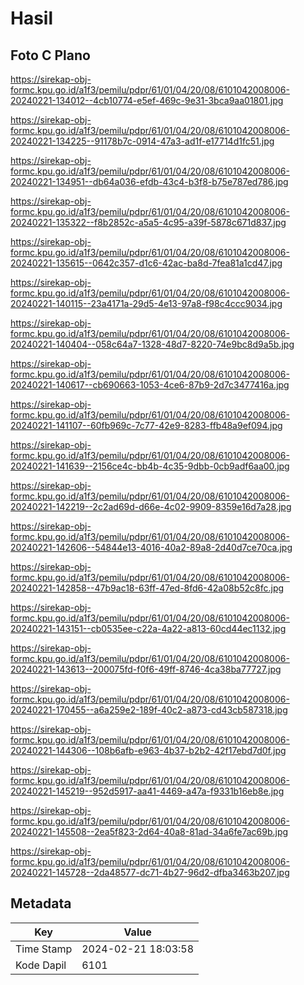 # Hasil

## Foto C Plano

https://sirekap-obj-formc.kpu.go.id/a1f3/pemilu/pdpr/61/01/04/20/08/6101042008006-20240221-134012--4cb10774-e5ef-469c-9e31-3bca9aa01801.jpg

https://sirekap-obj-formc.kpu.go.id/a1f3/pemilu/pdpr/61/01/04/20/08/6101042008006-20240221-134225--91178b7c-0914-47a3-ad1f-e17714d1fc51.jpg

https://sirekap-obj-formc.kpu.go.id/a1f3/pemilu/pdpr/61/01/04/20/08/6101042008006-20240221-134951--db64a036-efdb-43c4-b3f8-b75e787ed786.jpg

https://sirekap-obj-formc.kpu.go.id/a1f3/pemilu/pdpr/61/01/04/20/08/6101042008006-20240221-135322--f8b2852c-a5a5-4c95-a39f-5878c671d837.jpg

https://sirekap-obj-formc.kpu.go.id/a1f3/pemilu/pdpr/61/01/04/20/08/6101042008006-20240221-135615--0642c357-d1c6-42ac-ba8d-7fea81a1cd47.jpg

https://sirekap-obj-formc.kpu.go.id/a1f3/pemilu/pdpr/61/01/04/20/08/6101042008006-20240221-140115--23a4171a-29d5-4e13-97a8-f98c4ccc9034.jpg

https://sirekap-obj-formc.kpu.go.id/a1f3/pemilu/pdpr/61/01/04/20/08/6101042008006-20240221-140404--058c64a7-1328-48d7-8220-74e9bc8d9a5b.jpg

https://sirekap-obj-formc.kpu.go.id/a1f3/pemilu/pdpr/61/01/04/20/08/6101042008006-20240221-140617--cb690663-1053-4ce6-87b9-2d7c3477416a.jpg

https://sirekap-obj-formc.kpu.go.id/a1f3/pemilu/pdpr/61/01/04/20/08/6101042008006-20240221-141107--60fb969c-7c77-42e9-8283-ffb48a9ef094.jpg

https://sirekap-obj-formc.kpu.go.id/a1f3/pemilu/pdpr/61/01/04/20/08/6101042008006-20240221-141639--2156ce4c-bb4b-4c35-9dbb-0cb9adf6aa00.jpg

https://sirekap-obj-formc.kpu.go.id/a1f3/pemilu/pdpr/61/01/04/20/08/6101042008006-20240221-142219--2c2ad69d-d66e-4c02-9909-8359e16d7a28.jpg

https://sirekap-obj-formc.kpu.go.id/a1f3/pemilu/pdpr/61/01/04/20/08/6101042008006-20240221-142606--54844e13-4016-40a2-89a8-2d40d7ce70ca.jpg

https://sirekap-obj-formc.kpu.go.id/a1f3/pemilu/pdpr/61/01/04/20/08/6101042008006-20240221-142858--47b9ac18-63ff-47ed-8fd6-42a08b52c8fc.jpg

https://sirekap-obj-formc.kpu.go.id/a1f3/pemilu/pdpr/61/01/04/20/08/6101042008006-20240221-143151--cb0535ee-c22a-4a22-a813-60cd44ec1132.jpg

https://sirekap-obj-formc.kpu.go.id/a1f3/pemilu/pdpr/61/01/04/20/08/6101042008006-20240221-143613--200075fd-f0f6-49ff-8746-4ca38ba77727.jpg

https://sirekap-obj-formc.kpu.go.id/a1f3/pemilu/pdpr/61/01/04/20/08/6101042008006-20240221-170455--a6a259e2-189f-40c2-a873-cd43cb587318.jpg

https://sirekap-obj-formc.kpu.go.id/a1f3/pemilu/pdpr/61/01/04/20/08/6101042008006-20240221-144306--108b6afb-e963-4b37-b2b2-42f17ebd7d0f.jpg

https://sirekap-obj-formc.kpu.go.id/a1f3/pemilu/pdpr/61/01/04/20/08/6101042008006-20240221-145219--952d5917-aa41-4469-a47a-f9331b16eb8e.jpg

https://sirekap-obj-formc.kpu.go.id/a1f3/pemilu/pdpr/61/01/04/20/08/6101042008006-20240221-145508--2ea5f823-2d64-40a8-81ad-34a6fe7ac69b.jpg

https://sirekap-obj-formc.kpu.go.id/a1f3/pemilu/pdpr/61/01/04/20/08/6101042008006-20240221-145728--2da48577-dc71-4b27-96d2-dfba3463b207.jpg


## Metadata

| Key        | Value               |
| ---------- | ------------------- |
| Time Stamp | 2024-02-21 18:03:58 |
| Kode Dapil | 6101                |



